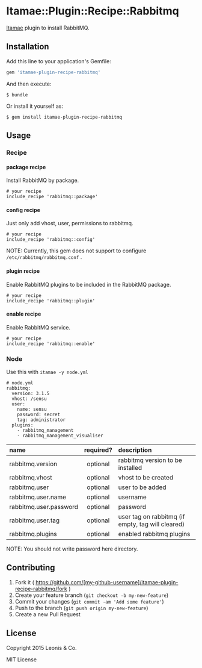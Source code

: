 # Itamae::Plugin::Recipe::Rabbitmq

[Itamae](https://github.com/itamae-kitchen/itamae) plugin to install RabbitMQ.

## Installation

Add this line to your application's Gemfile:

```ruby
gem 'itamae-plugin-recipe-rabbitmq'
```

And then execute:

    $ bundle

Or install it yourself as:

    $ gem install itamae-plugin-recipe-rabbitmq

## Usage

### Recipe

#### package recipe

Install RabbitMQ by package.

```
# your recipe
include_recipe 'rabbitmq::package'
```

#### config recipe

Just only add vhost, user, permissions to rabbitmq.

```
# your recipe
include_recipe 'rabbitmq::config'
```

NOTE: Currently, this gem does not support to configure `/etc/rabbitmq/rabbitmq.conf` .

#### plugin recipe

Enable RabbitMQ plugins to be included in the RabbitMQ package.

```
# your recipe
include_recipe 'rabbitmq::plugin'
```

#### enable recipe

Enable RabbitMQ service.

```
# your recipe
include_recipe 'rabbitmq::enable'
```

### Node

Use this with `itamae -y node.yml`

```
# node.yml
rabbitmq:
  version: 3.1.5
  vhost: /sensu
  user:
    name: sensu
    password: secret
    tag: administrator
  plugins:
    - rabbitmq_management
    - rabbitmq_management_visualiser
```

| name | required? | description |
|:-----|:---------:|:------------|
| rabbitmq.version | optional | rabbitmq version to be installed |
| rabbitmq.vhost   | optional | vhost to be created |
| rabbitmq.user    | optional | user to be added |
| rabbitmq.user.name | optional | username |
| rabbitmq.user.password |  optional | password |
| rabbitmq.user.tag | optional | user tag on rabbitmq (if empty, tag will cleared) |
| rabbitmq.plugins | optional | enabled rabbitmq plugins |

NOTE: You should not write password here directory.

## Contributing

1. Fork it ( https://github.com/[my-github-username]/itamae-plugin-recipe-rabbitmq/fork )
2. Create your feature branch (`git checkout -b my-new-feature`)
3. Commit your changes (`git commit -am 'Add some feature'`)
4. Push to the branch (`git push origin my-new-feature`)
5. Create a new Pull Request

## License

Copyright 2015 Leonis & Co.

MIT License
